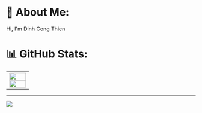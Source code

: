 # 💫 About Me:
Hi, I'm Dinh Cong Thien

# 📊 GitHub Stats:
<table style="width:100%;">
  <tr>
    <td>
      <img src="https://github-readme-stats.vercel.app/api/top-langs/?username=ThienDinh203&bg_color=FFFFFF00&text_color=179fa3&layout=compact&hide=CSS&langs_count=10&custom_title=Top%20ngôn%20ngữ%20được%20dùng" width="100%"/>
      <img src="https://github-readme-stats.vercel.app/api?username=ThienDinh203&bg_color=FFFFFF00&text_color=179fa3&show_icons=true&count_private=true&include_all_commits=true&custom_title=Hoạt%20động%20trên%20Github" width="100%"/>
    </td>
  </tr>
</table>

---
[![](https://visitcount.itsvg.in/api?id=ThienDinh203&icon=5&color=0)](https://visitcount.itsvg.in)

<!-- Proudly created with GPRM ( https://gprm.itsvg.in ) -->
